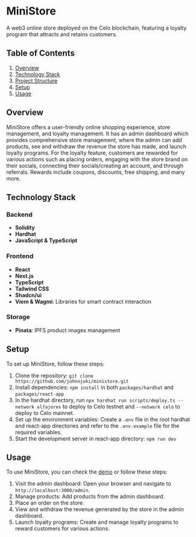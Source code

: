 # MiniStore

A web3 online store deployed on the Celo blockchain, featuring a loyalty program that attracts and retains customers.

## Table of Contents

1. [Overview](#overview)
2. [Technology Stack](#technology-stack)
3. [Project Structure](#project-structure)
4. [Setup](#setup)
5. [Usage](#usage)


## Overview

MiniStore offers a user-friendly online shopping experience, store management, and loyalty management. It has an admin dashboard which provides comprehensive store management, where the admin can add products, see and withdraw the revenue the store has made, and launch loyalty programs. For the loyalty feature, customers are rewarded for various actions such as placing orders, engaging with the store brand on their socials, connecting their socials/creating an account, and through referrals. Rewards include coupons, discounts, free shipping, and many more. 

## Technology Stack

### Backend
- **Solidity**
- **Hardhat**
- **JavaScript & TypeScript**

### Frontend
- **React**
- **Next.js**
- **TypeScript**
- **Tailwind CSS**
- **Shadcn/ui**
- **Viem & Wagmi**: Libraries for smart contract interaction

### Storage
- **Pinata**: IPFS product images management

## Setup

To set up MiniStore, follow these steps:

1. Clone the repository: `git clone https://github.com/johnnjuki/ministore.git`
2. Install dependencies: `npm install` in both `packages/hardhat` and `packages/react-app`
3. In the hardhat directory, run `npx hardhat run scripts/deploy.ts --network alfajores` to deploy to Celo testnet and `--network celo` to deploy to Celo mainnet.
4. Set up the environment variables: Create a `.env` file in the root hardhat and react-app directories and refer to the `.env.example` file for the required variables.
4. Start the development server in react-app directory: `npm run dev`

## Usage

To use MiniStore, you can check the [demo](https://youtu.be/xe3Q8-jbXe8) or follow these steps:

1. Visit the admin dashboard: Open your browser and navigate to `http://localhost:3000/admin`.
2. Manage products: Add products from the admin dashboard.
3. Place an order on the store.
3. View and withdraw the revenue generated by the store in the admin dashboard.
5. Launch loyalty programs: Create and manage loyalty programs to reward customers for various actions.